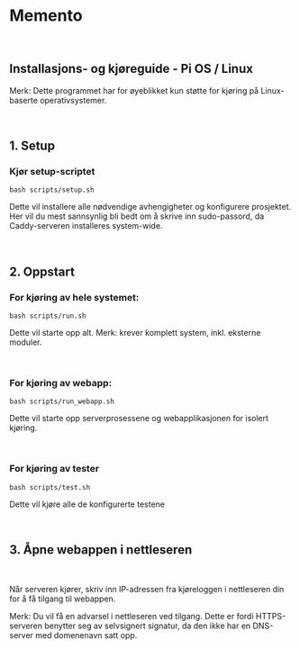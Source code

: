 # Memento

<br>

## Installasjons- og kjøreguide - Pi OS / Linux

Merk: Dette programmet har for øyeblikket kun støtte for kjøring på Linux-baserte operativsystemer.

<br>

## 1. Setup

### Kjør setup-scriptet

```
bash scripts/setup.sh
```

Dette vil installere alle nødvendige avhengigheter og konfigurere prosjektet.
Her vil du mest sannsynlig bli bedt om å skrive inn sudo-passord, da Caddy-serveren installeres system-wide.

<br>

## 2. Oppstart

### For kjøring av hele systemet:

```
bash scripts/run.sh
```

Dette vil starte opp alt. Merk: krever komplett system, inkl. eksterne moduler.

<br>

### For kjøring av webapp:

```
bash scripts/run_webapp.sh
```

Dette vil starte opp serverprosessene og webapplikasjonen for isolert kjøring.

<br>

### For kjøring av tester

```
bash scripts/test.sh
```

Dette vil kjøre alle de konfigurerte testene

<br>

## 3. Åpne webappen i nettleseren

<br>

Når serveren kjører, skriv inn IP-adressen fra kjøreloggen i nettleseren din for å få tilgang til webappen.

Merk: Du vil få en advarsel i nettleseren ved tilgang. Dette er fordi HTTPS-serveren benytter seg av selvsignert signatur, da den ikke har en DNS-server med domenenavn satt opp.
